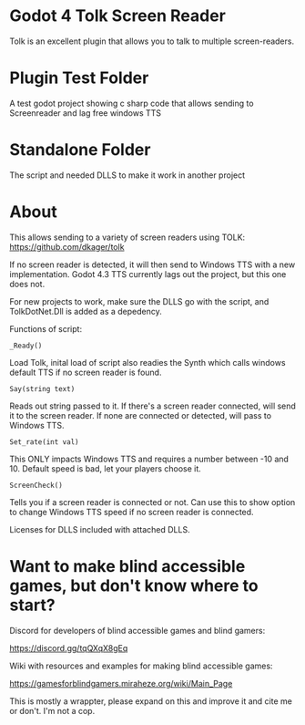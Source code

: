 # Godot 4 Tolk Screen Reader

Tolk is an excellent plugin that allows you to talk to multiple screen-readers.

# Plugin Test Folder

A test godot project showing c sharp code that allows sending to Screenreader and lag free windows TTS

# Standalone Folder 

The script and needed DLLS to make it work in another project

# About

This allows sending to a variety of screen readers using TOLK:
https://github.com/dkager/tolk

If no screen reader is detected, it will then send to Windows TTS with a new implementation. 
Godot 4.3 TTS currently lags out the project, but this one does not.

For new projects to work, make sure the DLLS go with the script, and TolkDotNet.Dll is added as a depedency.

Functions of script:

`_Ready()`

Load Tolk, inital load of script also readies the Synth which calls windows default TTS if no screen reader is found.

`Say(string text)`

Reads out string passed to it. If there's a screen reader connected, will send it to the screen reader. If none are connected or detected, will pass to Windows TTS.


`Set_rate(int val)`

This ONLY impacts Windows TTS and requires a number between -10 and 10. 
Default speed is bad, let your players choose it.

`ScreenCheck()`

Tells you if a screen reader is connected or not. 
Can use this to show option to change Windows TTS speed if no screen reader is connected. 

Licenses for DLLS included with attached DLLS.

# Want to make blind accessible games, but don't know where to start?

Discord for developers of blind accessible games and blind gamers:

https://discord.gg/tqQXqX8gEq

Wiki with resources and examples for making blind accessible games:

https://gamesforblindgamers.miraheze.org/wiki/Main_Page





This is mostly a wrappter, please expand on this and improve it and cite me or don't. I'm not a cop.

